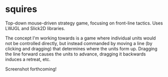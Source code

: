 squires
=======

Top-down mouse-driven strategy game, focusing on front-line tactics. Uses LWJGL and Slick2D libraries.

The concept I'm working towards is a game where individual units would not be controlled directly, but instead commanded by moving a line (by clicking and dragging) that determines where the units form up. Dragging the line forward causes the units to advance, dragging it backwards induces a retreat, etc.

Screenshot forthcoming!
